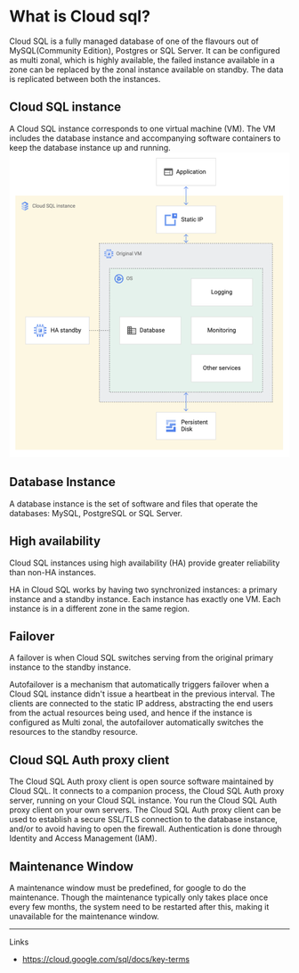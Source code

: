 # What is Cloud sql?

Cloud SQL is a fully managed database of one of the flavours out of MySQL(Community Edition), Postgres or SQL Server. It can be configured as multi zonal, which is highly available, the failed instance available in a zone can be replaced by the zonal instance available on standby. The data is replicated between both the instances.

## Cloud SQL instance

A Cloud SQL instance corresponds to one virtual machine (VM). The VM includes the database instance and accompanying software containers to keep the database instance up and running.
![Cloud-sql](/asset/images/gcp/cloud_sql.png)

## Database Instance

A database instance is the set of software and files that operate the databases: MySQL, PostgreSQL or SQL Server.

## High availability

Cloud SQL instances using high availability (HA) provide greater reliability than non-HA instances.

HA in Cloud SQL works by having two synchronized instances: a primary instance and a standby instance. Each instance has exactly one VM. Each instance is in a different zone in the same region.

## Failover

A failover is when Cloud SQL switches serving from the original primary instance to the standby instance.

Autofailover is a mechanism that automatically triggers failover when a Cloud SQL instance didn't issue a heartbeat in the previous interval. The clients are connected to the static IP address, abstracting the end users from the actual resources being used, and hence if the instance is configured as Multi zonal, the autofailover automatically switches the resources to the standby resource.

## Cloud SQL Auth proxy client

The Cloud SQL Auth proxy client is open source software maintained by Cloud SQL. It connects to a companion process, the Cloud SQL Auth proxy server, running on your Cloud SQL instance. You run the Cloud SQL Auth proxy client on your own servers. The Cloud SQL Auth proxy client can be used to establish a secure SSL/TLS connection to the database instance, and/or to avoid having to open the firewall. Authentication is done through Identity and Access Management (IAM).

## Maintenance Window
A maintenance window must be predefined, for google to do the maintenance. Though the maintenance typically only takes place once every few months, the system need to be restarted after this, making it unavailable for the maintenance window.

---
Links

* <https://cloud.google.com/sql/docs/key-terms>
